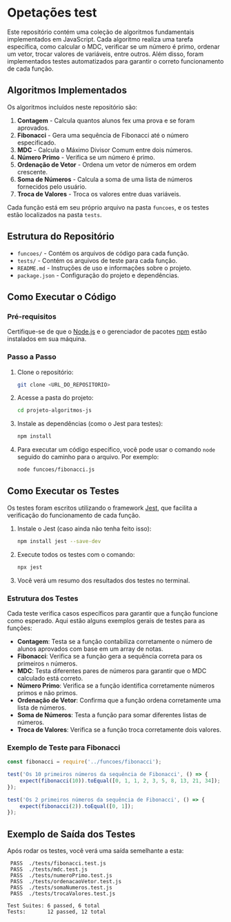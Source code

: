 # Opetações test

Este repositório contém uma coleção de algoritmos fundamentais implementados em JavaScript. Cada algoritmo realiza uma tarefa específica, como calcular o MDC, verificar se um número é primo, ordenar um vetor, trocar valores de variáveis, entre outros. Além disso, foram implementados testes automatizados para garantir o correto funcionamento de cada função.

## Algoritmos Implementados

Os algoritmos incluídos neste repositório são:

1. **Contagem** - Calcula quantos alunos fex uma prova e se foram aprovados.
2. **Fibonacci** - Gera uma sequência de Fibonacci até o número especificado.
3. **MDC** - Calcula o Máximo Divisor Comum entre dois números.
4. **Número Primo** - Verifica se um número é primo.
5. **Ordenação de Vetor** - Ordena um vetor de números em ordem crescente.
6. **Soma de Números** - Calcula a soma de uma lista de números fornecidos pelo usuário.
7. **Troca de Valores** - Troca os valores entre duas variáveis.

Cada função está em seu próprio arquivo na pasta `funcoes`, e os testes estão localizados na pasta `tests`.

## Estrutura do Repositório

- `funcoes/` - Contém os arquivos de código para cada função.
- `tests/` - Contém os arquivos de teste para cada função.
- `README.md` - Instruções de uso e informações sobre o projeto.
- `package.json` - Configuração do projeto e dependências.

## Como Executar o Código

### Pré-requisitos

Certifique-se de que o [Node.js](https://nodejs.org/) e o gerenciador de pacotes [npm](https://www.npmjs.com/) estão instalados em sua máquina.

### Passo a Passo

1. Clone o repositório:
    ```bash
    git clone <URL_DO_REPOSITORIO>
    ```

2. Acesse a pasta do projeto:
    ```bash
    cd projeto-algoritmos-js
    ```

3. Instale as dependências (como o Jest para testes):
    ```bash
    npm install
    ```

4. Para executar um código específico, você pode usar o comando `node` seguido do caminho para o arquivo. Por exemplo:
    ```bash
    node funcoes/fibonacci.js
    ```

## Como Executar os Testes

Os testes foram escritos utilizando o framework [Jest](https://jestjs.io/), que facilita a verificação do funcionamento de cada função.

1. Instale o Jest (caso ainda não tenha feito isso):
    ```bash
    npm install jest --save-dev
    ```

2. Execute todos os testes com o comando:
    ```bash
    npx jest
    ```

3. Você verá um resumo dos resultados dos testes no terminal.

### Estrutura dos Testes

Cada teste verifica casos específicos para garantir que a função funcione como esperado. Aqui estão alguns exemplos gerais de testes para as funções:

- **Contagem**: Testa se a função contabiliza corretamente o número de alunos aprovados com base em um array de notas.
- **Fibonacci**: Verifica se a função gera a sequência correta para os primeiros `n` números.
- **MDC**: Testa diferentes pares de números para garantir que o MDC calculado está correto.
- **Número Primo**: Verifica se a função identifica corretamente números primos e não primos.
- **Ordenação de Vetor**: Confirma que a função ordena corretamente uma lista de números.
- **Soma de Números**: Testa a função para somar diferentes listas de números.
- **Troca de Valores**: Verifica se a função troca corretamente dois valores.

### Exemplo de Teste para Fibonacci

```javascript
const fibonacci = require('../funcoes/fibonacci');

test('Os 10 primeiros números da sequência de Fibonacci', () => {
    expect(fibonacci(10)).toEqual([0, 1, 1, 2, 3, 5, 8, 13, 21, 34]);
});

test('Os 2 primeiros números da sequência de Fibonacci', () => {
    expect(fibonacci(2)).toEqual([0, 1]);
});
```

## Exemplo de Saída dos Testes

Após rodar os testes, você verá uma saída semelhante a esta:

```
 PASS  ./tests/fibonacci.test.js
 PASS  ./tests/mdc.test.js
 PASS  ./tests/numeroPrimo.test.js
 PASS  ./tests/ordenacaoVetor.test.js
 PASS  ./tests/somaNumeros.test.js
 PASS  ./tests/trocaValores.test.js

Test Suites: 6 passed, 6 total
Tests:       12 passed, 12 total
```

